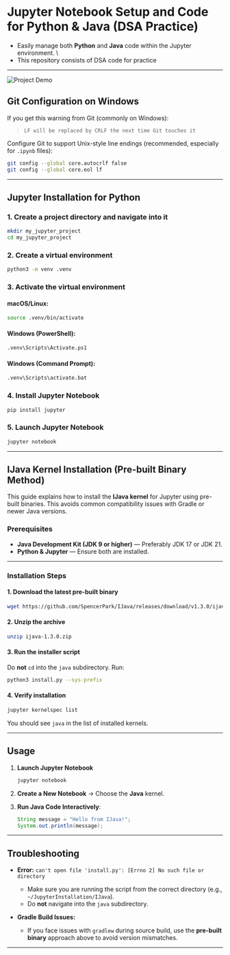 # Jupyter Notebook Setup and Code for Python & Java (DSA Practice)

- Easily manage both **Python** and **Java** code within the Jupyter environment. \
- This repository consists of DSA code for practice

---

![Project Demo](https://raw.githubusercontent.com/yashwanth2706/data-structures-algo/main/demoGif/pythonJavaJupyter.gif)

## Git Configuration on Windows

If you get this warning from Git (commonly on Windows):

> `LF will be replaced by CRLF the next time Git touches it`

Configure Git to support Unix-style line endings (recommended, especially for `.ipynb` files):

```bash
git config --global core.autocrlf false
git config --global core.eol lf
```

---

## Jupyter Installation for Python

### 1. Create a project directory and navigate into it

```bash
mkdir my_jupyter_project
cd my_jupyter_project
```

### 2. Create a virtual environment

```bash
python3 -m venv .venv
```

### 3. Activate the virtual environment

#### macOS/Linux:

```bash
source .venv/bin/activate
```

#### Windows (PowerShell):

```bash
.venv\Scripts\Activate.ps1
```

#### Windows (Command Prompt):

```bash
.venv\Scripts\activate.bat
```

### 4. Install Jupyter Notebook

```bash
pip install jupyter
```

### 5. Launch Jupyter Notebook

```bash
jupyter notebook
```

---

## IJava Kernel Installation (Pre-built Binary Method)

This guide explains how to install the **IJava kernel** for Jupyter using pre-built binaries. This avoids common compatibility issues with Gradle or newer Java versions.

### Prerequisites

* **Java Development Kit (JDK 9 or higher)** — Preferably JDK 17 or JDK 21.
* **Python & Jupyter** — Ensure both are installed.

---

### Installation Steps

#### 1. Download the latest pre-built binary

```bash
wget https://github.com/SpencerPark/IJava/releases/download/v1.3.0/ijava-1.3.0.zip
```

#### 2. Unzip the archive

```bash
unzip ijava-1.3.0.zip
```

#### 3. Run the installer script

Do **not** `cd` into the `java` subdirectory. Run:

```bash
python3 install.py --sys-prefix
```

#### 4. Verify installation

```bash
jupyter kernelspec list
```

You should see `java` in the list of installed kernels.

---

## Usage

1. **Launch Jupyter Notebook**

   ```bash
   jupyter notebook
   ```

2. **Create a New Notebook** → Choose the **Java** kernel.

3. **Run Java Code Interactively**:

   ```java
   String message = "Hello from IJava!";
   System.out.println(message);
   ```

---

## Troubleshooting

* **Error:** `can't open file 'install.py': [Errno 2] No such file or directory`

  * Make sure you are running the script from the correct directory (e.g., `~/JupyterInstallation/IJava`).
  * Do **not** navigate into the `java` subdirectory.

* **Gradle Build Issues:**

  * If you face issues with `gradlew` during source build, use the **pre-built binary** approach above to avoid version mismatches.

---
